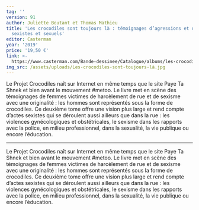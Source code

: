 ```yaml
---
tag: ''
version: 91
author: Juliette Boutant et Thomas Mathieu
title: 'Les crocodiles sont toujours là : témoignages d’agressions et de harcèlement
  sexistes et sexuels'
editor: Casterman
year: '2019'
price: '19,50 €'
link: >-
  https://www.casterman.com/Bande-dessinee/Catalogue/albums/les-crocodiles-sont-toujours-la
img_src: /assets/uploads/Les-crocodiles-sont-toujours-là.jpg
---
```

Le Projet Crocodiles naît sur Internet en même temps que le site Paye Ta Shnek et bien avant le mouvement #metoo. Le livre met en scène des témoignages de femmes victimes de harcèlement de rue et de sexisme avec une originalité : les hommes sont représentés sous la forme de crocodiles. Ce deuxième tome offre une vision plus large et rend compte d’actes sexistes qui se déroulent aussi ailleurs que dans la rue : les violences gynécologiques et obstétricales, le sexisme dans les rapports avec la police, en milieu professionnel, dans la sexualité, la vie publique ou encore l’éducation.

---
Le Projet Crocodiles naît sur Internet en même temps que le site Paye Ta Shnek et bien avant le mouvement #metoo. Le livre met en scène des témoignages de femmes victimes de harcèlement de rue et de sexisme avec une originalité : les hommes sont représentés sous la forme de crocodiles. Ce deuxième tome offre une vision plus large et rend compte d’actes sexistes qui se déroulent aussi ailleurs que dans la rue : les violences gynécologiques et obstétricales, le sexisme dans les rapports avec la police, en milieu professionnel, dans la sexualité, la vie publique ou encore l’éducation.